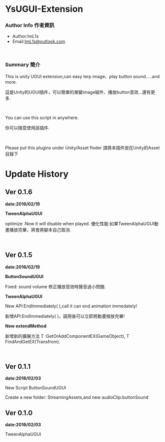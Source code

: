# YsUGUI-Extension

### Author Info 作者資訊

 * Author:ImL1s
 * Email:ImL1s@outlook.com
 
<br />

### Summary 簡介
 
This is unity UGUI extension,can easy lerp image、play button sound.....and more.


這是Unity的UGUI插件，可以簡單的漸變image組件、播放button音效...還有更多.

<br />
 
You can use this script in anywhere.

你可以隨意使用該插件.

<br />

Please put this plugins under Unity/Asset floder
請將本插件放在Unity的Asset目錄下


 
  Update History
=======

## Ver 0.1.6
**date:2016/02/19**

**TweenAlphaUGUI**

optimize :Now it will disable when played.
優化性能:如果TweenAlphaUGUI動畫播放完畢，將會將腳本自己取消.


<br />


## Ver 0.1.5
**date:2016/02/19**

**ButtonSoundUGUI**

Fixed: sound volume
修正播放音效時聲音過小問題.

**TweenAlphaUGUI**

New API:EndImmediately( ),call it can end animation immedately!

新增API:EndImmediately( )，調用後可以立即將動畫撥放完畢!

**New extendMethod**

新增新的擴展方法 T :GetOrAddComponentEX<T>(GameObject), T
FindAndGetEX<T>(Transfrom).

<br />

## Ver 0.1.1
  **date:2016/02/03**
 
  New Script ButtonSoundUGUI
  
  Create a new folder: StreamingAssets,and new audioClip:buttonSound


## Ver 0.1.0
  **date:2016/02/03**

  TweenAlphaUGUI

